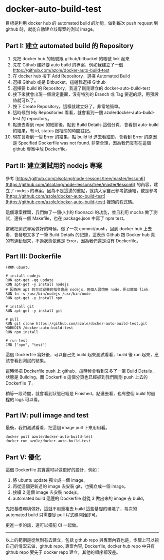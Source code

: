 docker-auto-build-test
======================


目標是利用 docker hub 的 automated build 的功能，做到每次 push request 到 github 時，就能自動建立該專案的測試 image。

## Part I: 建立 automated build 的 Repository

1. 先把 docker hub 的帳號跟 github/bitbucket 的帳號 link 起來
2. 先在 Github 建好要 auto build 的專案，例如我建立了一個 https://github.com/azole/docker-auto-build-test
3. 在 docker hub 按下 Add Repository，選擇 Automated Build
4. 選擇 Github 或是 Bitbucket，這邊我選擇 Github
5. 選擇要 build 的 Repository，我選了剛剛建立的 docker-auto-build-test
6. 接下來就會出現一個設定畫面，沒有特別的 Branch 或 Tag 要選的話，用預設值就可以了。
7. 按下 Create Repository，這樣就建立好了，非常地簡單。
8. 這時候到 My Repositories 看看，就會看到一個 azole/docker-auto-build-test 的 repository。
9. 點進去看到 repo 的細節後，點到 Build Details 這個分頁，會看到 auto-build 的結果，有 id, status 跟相關的時間註記。
10. 現在會看到一個 Error 的結果，點 build Id 進去看細節，會看到 Error 的原因是 Specified Dockerfile was not found. 非常合理，因為我們沒有在這個 github 專案中放 Dockerfile。

## Part II: 建立測試用的 nodejs 專案

參考 [https://github.com/alsotang/node-lessons/tree/master/lesson6](https://github.com/alsotang/node-lessons/tree/master/lesson6) 的內容，建立了 nodejs 的專案，因為不是這邊的重點，就請大家自己參考該連結，或是參考 [https://github.com/azole/docker-auto-build-test](https://github.com/azole/docker-auto-build-test) 裡頭的程式碼。

這個專案裡頭，我們做了一個小小的 fibonacci 的功能，並且利用 mocha 做了測試，還有一個 Makefile，也在 package.json 中寫了 npm test。

當我把測試專案做好的時候，做了一次 commit/push，回到 docker hub 上去看，會發現又多了一筆 Build Details 的記錄，這表示 Github 跟 Docker hub 真的有連動起來，不過狀態依舊是 Error，因為我們還是沒有 Dockerfile。

## Part III: Dockerfile

```
FROM ubuntu

# install nodejs
RUN apt-get -qq update
RUN apt-get -y install nodejs
# 因為用 apt 的方式安裝的指令會是 nodejs，但個人習慣用 node，所以做個 link
RUN ln -s /usr/bin/nodejs /usr/bin/node
RUN apt-get -y install npm

# install git
RUN apt-get -y install git

# pull 
RUN git clone https://github.com/azole/docker-auto-build-test.git
WORKDIR /docker-auto-build-test
RUN npm install

# run test
CMD ["npm", "test"]
```

這個 Dockerfile 寫好後，可以自己先 build 起來測試看看，build 後 run 起來，應該會看到測試的結果。

這時候把 Dockerfile push 上 github，這時候會看到又多了一筆 Build Details，狀態是 Building，而 Dockerfile 這個分頁也已經抓到我們剛剛 push 上去的 Dockerfile 了。

稍等一段時間，就會看到狀態已經是 Finished，點進去看，也有整個 build 的過程的 logs 可以看。

## Part IV: pull image and test
最後，我們測試看看，把這個 image pull 下來用用看。

 ```
 docker pull azole/docker-auto-build-test
 docker run azole/docker-auto-build-test
 ```

## Part V: 優化
這個 Dockerfile 其實還可以做更好的設計，例如：

1. 將 ubuntu update 獨立成一個 image。
2. 再從這個更新過的 image 去安裝 git，也獨立成一個 image。
3. 接續 2 這個 image 去安裝 nodejs。
4. automated build 這邊的 Dockerfile 就從 3 做出來的 image 去 build。

先把基礎環境做好，這就不用重複去 build 這些基礎的環境了，每次的 automated build 只需要從 pull 程式碼開始即可。

更進一步的話，還可以搭配 CI 一起做。

---
以上的範例是從無到有去建立，包括 github repo 與專案內容也是，步驟上可以視自己的情況去做，github repo, 專案內容, Dockerfile, docker hub repo 中只有 github repo 要先于 docker repo 建立，其他的順序都沒差。

